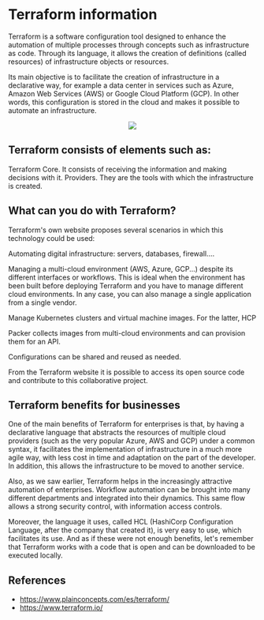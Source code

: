 # Terraform information

Terraform is a software configuration tool designed to enhance the automation of multiple processes through concepts such as infrastructure as code. Through its language, it allows the creation of definitions (called resources) of infrastructure objects or resources.

Its main objective is to facilitate the creation of infrastructure in a declarative way, for example a data center in services such as Azure, Amazon Web Services (AWS) or Google Cloud Platform (GCP). In other words, this configuration is stored in the cloud and makes it possible to automate an infrastructure.

<p align="center">
  <img src="https://github.com/dimasx010/knowledge/assets/105082657/e98e7671-9939-4d3c-8bdb-d182d39a3087">
</p>

## Terraform consists of elements such as:

Terraform Core. It consists of receiving the information and making decisions with it.
Providers. They are the tools with which the infrastructure is created.

## What can you do with Terraform?

Terraform's own website proposes several scenarios in which this technology could be used:

Automating digital infrastructure: servers, databases, firewall....

Managing a multi-cloud environment (AWS, Azure, GCP...) despite its different interfaces or workflows. This is ideal when the environment has been built before deploying Terraform and you have to manage different cloud environments. In any case, you can also manage a single application from a single vendor.

Manage Kubernetes clusters and virtual machine images. For the latter, HCP 

Packer collects images from multi-cloud environments and can provision them for an API.

Configurations can be shared and reused as needed.

From the Terraform website it is possible to access its open source code and contribute to this collaborative project.

## Terraform benefits for businesses

One of the main benefits of Terraform for enterprises is that, by having a declarative language that abstracts the resources of multiple cloud providers (such as the very popular Azure, AWS and GCP) under a common syntax, it facilitates the implementation of infrastructure in a much more agile way, with less cost in time and adaptation on the part of the developer. In addition, this allows the infrastructure to be moved to another service.

Also, as we saw earlier, Terraform helps in the increasingly attractive automation of enterprises. Workflow automation can be brought into many different departments and integrated into their dynamics. This same flow allows a strong security control, with information access controls.

Moreover, the language it uses, called HCL (HashiCorp Configuration Language, after the company that created it), is very easy to use, which facilitates its use. And as if these were not enough benefits, let's remember that Terraform works with a code that is open and can be downloaded to be executed locally.

## References
- https://www.plainconcepts.com/es/terraform/
- https://www.terraform.io/